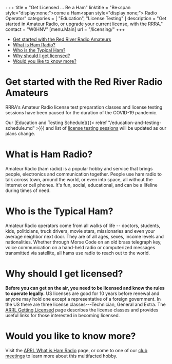 +++
title = "Get Licensed ... Be a Ham"
linktitle = "Be<span style=\"display:none;\">come</span> a Ham<span style=\"display:none;\"> Radio Operator</span>"
categories = [ "Education", "License Testing" ]
description = "Get started in Amateur Radio, or upgrade your current license, with the RRRA."
contact = "W0HNV"
[menu.Main]
url = "/licensing/"
+++
* [Get started with the Red River Radio Amateurs](#get-started-with-the-red-river-Radio-Amateurs)
* [What is Ham Radio?](#what-is-ham-radio)
* [Who is the Typical Ham?](#who-is-the-typical-ham)
* [Why should I get licensed?](#why-should-I-get-licensed)
* [Would you like to know more?](#would-you-like-to-know-more)

# Get started with the Red River Radio Amateurs

RRRA's Amateur Radio license test preparation classes and license
testing sessions have been paused for the duration of the COVID-19
pandemic.

Our [Education and Testing Schedule]({{< relref "/education-and-testing-schedule.md" >}}) 
and list of [license testing sessions](/dates/license-testing/) will be
updated as our plans change.

<!--
RRRA offer periodic series of weekly classes in preparation for FCC
Amateur Radio license tests followed, approximately a week later, by a
license testing session.

Please see our [Education and Testing Schedule]({{< relref "/education-and-testing-schedule.md" >}}) to find out about upcoming classes.

Our club's
[bi-monthly license testing sessions](/dates/license-testing/)
are open to everyone. Reservations are appreciated but not required.
-->

# What is Ham Radio?

Amateur Radio (ham radio) is a popular hobby and service that brings people,
electronics and communication together. People use ham radio to talk across
town, around the world, or even into space, all without the Internet or cell
phones. It's fun, social, educational, and can be a lifeline during times of
need. 

# Who is the Typical Ham?

Amateur Radio operators come from all walks of life -- doctors, students,
kids, politicians, truck drivers, movie stars, missionaries and even your
average neighbor next door. They are of all ages, sexes, income levels and
nationalities. Whether through Morse Code on an old brass telegraph key, voice
communication on a hand-held radio or computerized messages transmitted via
satellite, all hams use radio to reach out to the world.

# Why should I get licensed?

**Before you can get on the air, you need to be licensed and know the rules to
operate legally.** US licenses are good for 10 years before renewal and anyone
may hold one except a representative of a foreign government. In the US there
are three license classes---Technician, General and Extra. The [ARRL Getting
Licensed](http://www.arrl.org/getting-licensed) page describes the license
classes and provides useful links for those interested in becoming licensed.

# Would you like to know more?

Visit the [ARRL What is Ham Radio](http://www.arrl.org/what-is-ham-radio)
page, or come to one of our [club meetings](/dates/business-meetings)
to learn more about this multifacted hobby.
